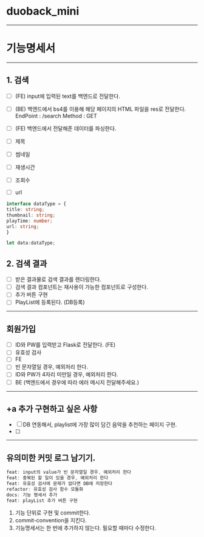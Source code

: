 # duoback_mini

---

# 기능명세서

---

## 1. 검색

- [ ] (FE) input에 입력된 text를 백엔드로 전달한다.
- [ ] (BE) 백엔드에서 bs4를 이용해 해당 페이지의 HTML 파일을 res로 전달한다.
EndPoint : /search
Method : GET
- [ ] (FE) 백엔드에서 전달해준 데이터를 파싱한다.

- [ ] 제목
- [ ] 썸네일
- [ ] 재생시간
- [ ] 조회수
- [ ] url

```ts
interface dataType = {
title: string;
thumbnail: string;
playTime: number;
url: string;
}

let data:dataType;
```

## 2. 검색 결과

- [ ] 받은 결과물로 검색 결과를 렌더링한다.
- [ ] 검색 결과 컴포넌트는 재사용이 가능한 컴포넌트로 구성한다.
- [ ] 추가 버튼 구현
- [ ] PlayList에 등록된다. (DB등록)

---

## 회원가입

- [ ] ID와 PW를 입력받고 Flask로 전달한다. (FE)
- [ ] 유효성 검사
- [ ] FE
- [ ] 빈 문자열일 경우, 예외처리 한다.
- [ ] ID와 PW가 4자리 미만일 경우, 예외처리 한다.
- [ ] BE (백엔드에서 경우에 따라 에러 메시지 전달해주세요.)

---

## +a 추가 구현하고 싶은 사항

- [ ] DB 연동해서, playlist에 가장 많이 담긴 음악을 추천하는 페이지 구현.
- [ ]

---

## 유의미한 커밋 로그 남기기.

```jsx
feat: input의 value가 빈 문자열일 경우, 예외처리 한다
feat: 중복된 할 일이 있을 경우, 예외처리 한다
feat: 유효성 검사에 문제가 없다면 DB에 저장한다
refactor: 유효성 검사 함수 모듈화
docs: 기능 명세서 추가
feat: playList 추가 버튼 구현
```

1. 기능 단위로 구현 및 commit한다.
2. commit-convention을 지킨다.
3. 기능명세서는 한 번에 추가하지 않는다. 필요할 때마다 수정한다.
